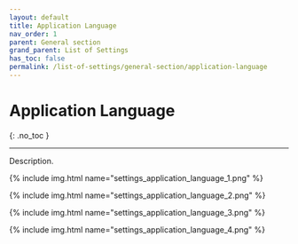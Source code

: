 ```yaml
---
layout: default
title: Application Language
nav_order: 1
parent: General section
grand_parent: List of Settings
has_toc: false
permalink: /list-of-settings/general-section/application-language
---
```


# Application Language
{: .no_toc }

---

Description.

{% include img.html name="settings_application_language_1.png" %}

{% include img.html name="settings_application_language_2.png" %}

{% include img.html name="settings_application_language_3.png" %}

{% include img.html name="settings_application_language_4.png" %}
